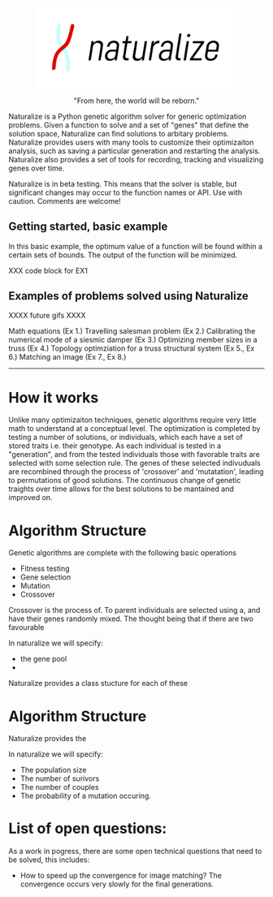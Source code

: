 
<p align="center">
  <img src="/doc/img/logo+text.jpg" alt="drawing" width="400"/>
</p>

<p align="center">
"From here, the world will be reborn."
</p>

Naturalize is a Python genetic algorithm solver for generic optimization problems. Given a function to solve and a set of "genes" that define the solution space, Naturalize can find solutions to arbitary problems. Naturalize provides users with many tools to customize their optimizaiton analysis, such as saving a particular generation and restarting the analysis. Naturalize also provides a set of tools for recording, tracking and visualizing genes over time.

Naturalize is in beta testing. This means that the solver is stable, but significant changes may occur to the function names or API. Use with caution. Comments are welcome!

## Getting started, basic example
In this basic example, the optimum value of a function will be found within a certain sets of bounds.
The output of the function will be minimized.

XXX code block for EX1



## Examples of problems solved using Naturalize
XXXX future gifs XXXX

Math equations (Ex 1.)
Travelling salesman problem (Ex 2.)
Calibrating the numerical mode of a siesmic damper (Ex 3.)
Optimizing member sizes in a truss (Ex 4.)
Topology optimziation for a truss structural system (Ex 5., Ex 6.)
Matching an image (Ex 7., Ex 8.)

***

# How it works
Unlike many optimizaiton techniques, genetic algorithms require very little math to understand at a conceptual level. The optimization is completed by testing a number of solutions, or individuals, which each have a set of stored traits i.e. their genotype. As each individual is tested in a "generation", and from the tested individuals those with favorable traits are selected with some selection rule. The genes of these selected indivuduals are recombined through the process of 'crossover' and 'mutatation', leading to permutations of good solutions. The continuous change of genetic traights over time allows for the best solutions to be mantained and improved on.

# Algorithm Structure
Genetic algorithms are complete with the following basic operations

- Fitness testing
- Gene selection
- Mutation
- Crossover

Crossover is the process of. To parent individuals are selected using a, and have their genes randomly mixed. The thought being that if there are two favourable 

In naturalize we will specify:
- the gene pool
- 

Naturalize provides a class stucture for each of these


# Algorithm Structure
Naturalize provides the 

In naturalize we will specify:
- The population size
- The number of surivors
- The number of couples
- The probability of a mutation occuring.


# List of open questions:
As a work in pogress, there are some open technical questions that need to be solved, this includes:
- How to speed up the convergence for image matching? The convergence occurs very slowly for the final generations.

